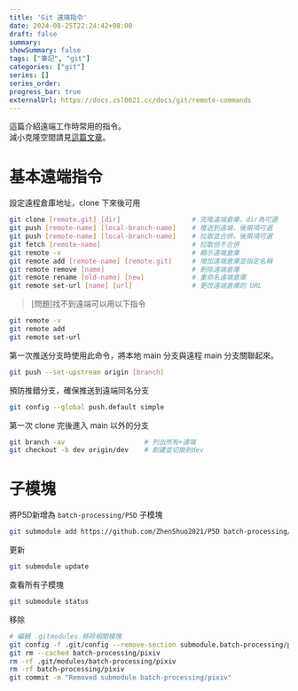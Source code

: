 ```yaml
---
title: 'Git 遠端指令'
date: 2024-08-25T22:24:42+08:00
draft: false
summary: 
showSummary: false
tags: ["筆記", "git"]
categories: ["git"]
series: []
series_order: 
progress_bar: true
externalUrl: https://docs.zsl0621.cc/docs/git/remote-commands
---
```


這篇介紹遠端工作時常用的指令。  
減小克隆空間請見[這篇文章](/posts/git-reduce-size/)。

# 基本遠端指令
設定遠程倉庫地址，clone 下來後可用
```sh
git clone [remote.git] [dir]                  # 克隆遠端倉庫，dir為可選
git push [remote-name] [local-branch-name]    # 推送到遠端，後兩項可選
git push [remote-name] [local-branch-name]    # 拉取並合併，後兩項可選
git fetch [remote-name]                       # 拉取但不合併
git remote -v                                 # 顯示遠端倉庫
git remote add [remote-name] [remote.git]     # 增加遠端倉庫並指定名稱
git remote remove [name]                      # 刪除遠端倉庫
git remote rename [old-name] [new]            # 重命名遠端倉庫
git remote set-url [name] [url]               # 更改遠端倉庫的 URL
```

> [問題]找不到遠端可以用以下指令
```sh
git remote -v
git remote add
git remote set-url
```

第一次推送分支時使用此命令，將本地 main 分支與遠程 main 分支關聯起來。
```sh
git push --set-upstream origin [branch]
```

預防推錯分支，確保推送到遠端同名分支
```sh
git config --global push.default simple
```

第一次 clone 完後進入 main 以外的分支
```sh
git branch -av                    # 列出所有+遠端
git checkout -b dev origin/dev    # 創建並切換到dev
```



# 子模塊

將P5D新增為 `batch-processing/P5D` 子模塊
```sh
git submodule add https://github.com/ZhenShuo2021/P5D batch-processing/P5D
```

更新
```sh
git submodule update
```

查看所有子模塊
```sh
git submodule status
```

移除
```sh
# 編輯 .gitmodules 移除相關模塊
git config -f .git/config --remove-section submodule.batch-processing/pixiv
git rm --cached batch-processing/pixiv
rm -rf .git/modules/batch-processing/pixiv
rm -rf batch-processing/pixiv
git commit -m "Removed submodule batch-processing/pixiv"
```